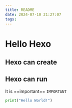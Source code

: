 ```yaml
---
title: README
date: 2024-07-10 21:27:07
tags:
---
```

# Hello Hexo
## Hexo can create
## Hexo can run
It is ==important==
`IMPORTANT`
```python
print("Hello World!")
